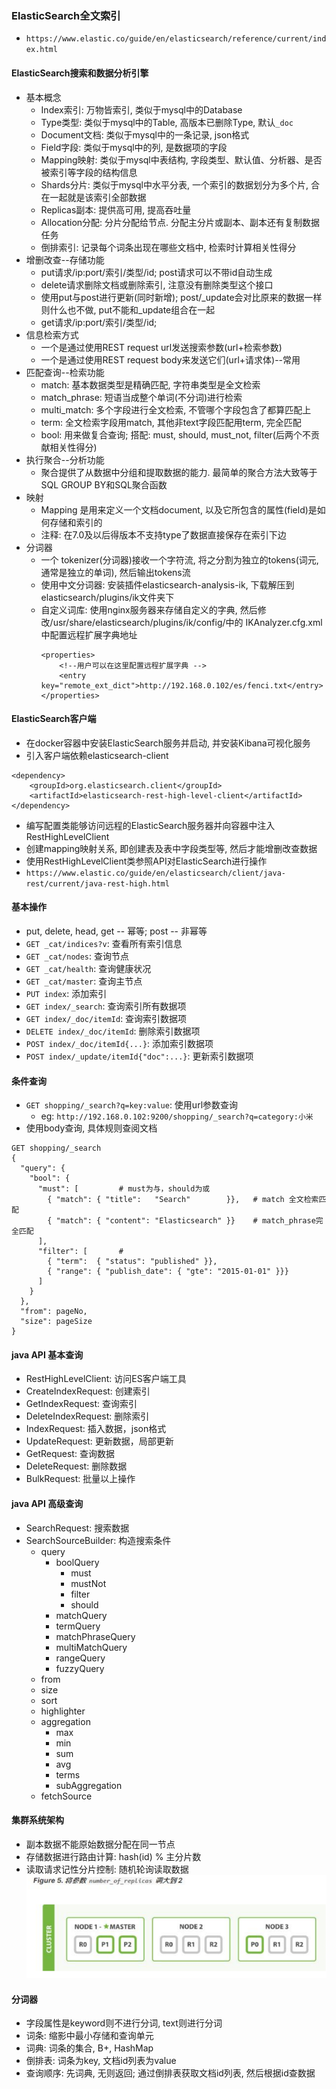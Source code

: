 ### ElasticSearch全文索引
- `https://www.elastic.co/guide/en/elasticsearch/reference/current/index.html`

#### ElasticSearch搜索和数据分析引擎
- 基本概念
  - Index索引: 万物皆索引, 类似于mysql中的Database
  - Type类型: 类似于mysql中的Table, 高版本已删除Type, 默认`_doc`
  - Document文档: 类似于mysql中的一条记录, json格式
  - Field字段: 类似于mysql中的列, 是数据项的字段
  - Mapping映射: 类似于mysql中表结构, 字段类型、默认值、分析器、是否被索引等字段的结构信息
  - Shards分片: 类似于mysql中水平分表, 一个索引的数据划分为多个片, 合在一起就是该索引全部数据
  - Replicas副本: 提供高可用, 提高吞吐量
  - Allocation分配: 分片分配给节点. 分配主分片或副本、副本还有复制数据任务
  - 倒排索引: 记录每个词条出现在哪些文档中, 检索时计算相关性得分
- 增删改查--存储功能
  - put请求/ip:port/索引/类型/id; post请求可以不带id自动生成
  - delete请求删除文档或删除索引, 注意没有删除类型这个接口
  - 使用put与post进行更新(同时新增); post/_update会对比原来的数据一样则什么也不做, put不能和_update组合在一起
  - get请求/ip:port/索引/类型/id;
- 信息检索方式
  - 一个是通过使用REST request url发送搜索参数(url+检索参数)
  - 一个是通过使用REST request body来发送它们(url+请求体)--常用
- 匹配查询--检索功能
  - match: 基本数据类型是精确匹配, 字符串类型是全文检索
  - match_phrase: 短语当成整个单词(不分词)进行检索
  - multi_match: 多个字段进行全文检索, 不管哪个字段包含了都算匹配上
  - term: 全文检索字段用match, 其他非text字段匹配用term, 完全匹配
  - bool: 用来做复合查询; 搭配: must, should, must_not, filter(后两个不贡献相关性得分)
- 执行聚合--分析功能
  - 聚合提供了从数据中分组和提取数据的能力. 最简单的聚合方法大致等于SQL GROUP BY和SQL聚合函数
- 映射
  - Mapping 是用来定义一个文档document, 以及它所包含的属性(field)是如何存储和索引的
  - 注释: 在7.0及以后得版本不支持type了数据直接保存在索引下边
- 分词器
  - 一个 tokenizer(分词器)接收一个字符流, 将之分割为独立的tokens(词元, 通常是独立的单词), 然后输出tokens流
  - 使用中文分词器: 安装插件elasticsearch-analysis-ik, 下载解压到elasticsearch/plugins/ik文件夹下
  - 自定义词库: 使用nginx服务器来存储自定义的字典, 然后修改/usr/share/elasticsearch/plugins/ik/config/中的 IKAnalyzer.cfg.xml中配置远程扩展字典地址
      ```
      <properties>
          <!--用户可以在这里配置远程扩展字典 -->
          <entry key="remote_ext_dict">http://192.168.0.102/es/fenci.txt</entry>
      </properties>
      ```

#### ElasticSearch客户端
- 在docker容器中安装ElasticSearch服务并启动, 并安装Kibana可视化服务
- 引入客户端依赖elasticsearch-client
```
<dependency>
    <groupId>org.elasticsearch.client</groupId>
    <artifactId>elasticsearch-rest-high-level-client</artifactId>
</dependency>
```
- 编写配置类能够访问远程的ElasticSearch服务器并向容器中注入RestHighLevelClient
- 创建mapping映射关系, 即创建表及表中字段类型等, 然后才能增删改查数据
- 使用RestHighLevelClient类参照API对ElasticSearch进行操作
- `https://www.elastic.co/guide/en/elasticsearch/client/java-rest/current/java-rest-high.html`

#### 基本操作
- put, delete, head, get -- 幂等; post -- 非幂等
- `GET _cat/indices?v`: 查看所有索引信息
- `GET _cat/nodes`: 查询节点
- `GET _cat/health`: 查询健康状况
- `GET _cat/master`: 查询主节点
- `PUT index`: 添加索引
- `GET index/_search`: 查询索引所有数据项
- `GET index/_doc/itemId`: 查询索引数据项
- `DELETE index/_doc/itemId`: 删除索引数据项
- `POST index/_doc/itemId{...}`: 添加索引数据项
- `POST index/_update/itemId{"doc":...}`: 更新索引数据项

#### 条件查询
- `GET shopping/_search?q=key:value`: 使用url参数查询
  - eg: `http://192.168.0.102:9200/shopping/_search?q=category:小米`
- 使用body查询, 具体规则查阅文档
```
GET shopping/_search
{
  "query": { 
    "bool": { 
      "must": [         # must为与，should为或
        { "match": { "title":   "Search"        }},   # match 全文检索匹配
        { "match": { "content": "Elasticsearch" }}    # match_phrase完全匹配
      ],
      "filter": [       #
        { "term":  { "status": "published" }},
        { "range": { "publish_date": { "gte": "2015-01-01" }}}
      ]
    }
  },
  "from": pageNo,
  "size": pageSize
}
```

#### java API 基本查询
- RestHighLevelClient: 访问ES客户端工具
- CreateIndexRequest: 创建索引
- GetIndexRequest: 查询索引
- DeleteIndexRequest: 删除索引
- IndexRequest: 插入数据，json格式
- UpdateRequest: 更新数据，局部更新
- GetRequest: 查询数据
- DeleteRequest: 删除数据
- BulkRequest: 批量以上操作

#### java API 高级查询
- SearchRequest: 搜索数据
- SearchSourceBuilder: 构造搜索条件
  - query
    - boolQuery
      - must
      - mustNot
      - filter
      - should
    - matchQuery
    - termQuery
    - matchPhraseQuery
    - multiMatchQuery
    - rangeQuery
    - fuzzyQuery
  - from
  - size
  - sort
  - highlighter
  - aggregation
    - max
    - min
    - sum
    - avg
    - terms
    - subAggregation
  - fetchSource

#### 集群系统架构
- 副本数据不能原始数据分配在同一节点
- 存储数据进行路由计算: hash(id) % 主分片数
- 读取请求记性分片控制: 随机轮询读取数据 
![集群系统架构](https://github.com/CyS2020/SpringCloud-Mall/blob/main/resources/ES%E8%B4%9F%E8%BD%BD%E5%9D%87%E8%A1%A1.PNG?raw=true)

#### 分词器
- 字段属性是keyword则不进行分词, text则进行分词
- 词条: 缩影中最小存储和查询单元
- 词典: 词条的集合, B+, HashMap
- 倒排表: 词条为key, 文档id列表为value
- 查询顺序: 先词典, 无则返回; 通过倒排表获取文档id列表, 然后根据id查数据

